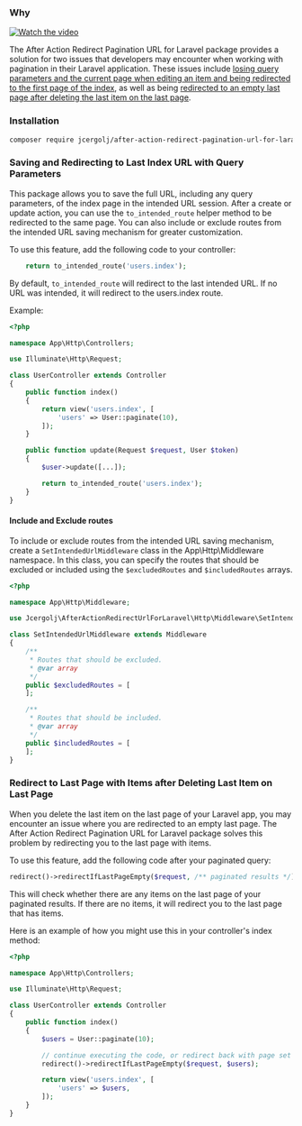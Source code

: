 ### Why
[![Watch the video](https://img.youtube.com/vi/dEjAKUDgt3U/hqdefault.jpg)](https://www.youtube.com/embed/dEjAKUDgt3U)


The After Action Redirect Pagination URL for Laravel package provides a solution for two issues that developers may encounter when working with pagination in their Laravel application. These issues include [losing query parameters and the current page when editing an item and being redirected to the first page of the index](#saving-and-redirecting-to-last-index-url-with-query-parameters), as well as being [redirected to an empty last page after deleting the last item on the last page](#redirect-to-last-page-with-items-after-deleting-last-item-on-last-page).

### Installation
```bash
composer require jcergolj/after-action-redirect-pagination-url-for-laravel
```

### Saving and Redirecting to Last Index URL with Query Parameters
This package allows you to save the full URL, including any query parameters, of the index page in the intended URL session. After a create or update action, you can use the `to_intended_route` helper method to be redirected to the same page. You can also include or exclude routes from the intended URL saving mechanism for greater customization.

To use this feature, add the following code to your controller:
```php
    return to_intended_route('users.index');
```
By default, `to_intended_route` will redirect to the last intended URL. If no URL was intended, it will redirect to the users.index route.

Example:
```php
<?php

namespace App\Http\Controllers;

use Illuminate\Http\Request;

class UserController extends Controller
{
    public function index()
    {
        return view('users.index', [
            'users' => User::paginate(10),
        ]);
    }

    public function update(Request $request, User $token)
    {
        $user->update([...]);

        return to_intended_route('users.index');
    }
}
```

#### Include and Exclude routes
To include or exclude routes from the intended URL saving mechanism, create a `SetIntendedUrlMiddleware` class in the App\Http\Middleware namespace. In this class, you can specify the routes that should be excluded or included using the `$excludedRoutes` and `$includedRoutes` arrays.
```php
<?php

namespace App\Http\Middleware;

use Jcergolj\AfterActionRedirectUrlForLaravel\Http\Middleware\SetIntendedUrlMiddleware as Middleware;

class SetIntendedUrlMiddleware extends Middleware
{
    /**
     * Routes that should be excluded.
     * @var array
     */
    public $excludedRoutes = [
    ];

    /**
     * Routes that should be included.
     * @var array
     */
    public $includedRoutes = [
    ];
}
```

### Redirect to Last Page with Items after Deleting Last Item on Last Page
When you delete the last item on the last page of your Laravel app, you may encounter an issue where you are redirected to an empty last page. The After Action Redirect Pagination URL for Laravel package solves this problem by redirecting you to the last page with items.

To use this feature, add the following code after your paginated query:

```php
redirect()->redirectIfLastPageEmpty($request, /** paginated results */);
```

This will check whether there are any items on the last page of your paginated results. If there are no items, it will redirect you to the last page that has items.

Here is an example of how you might use this in your controller's index method:
```php
<?php

namespace App\Http\Controllers;

use Illuminate\Http\Request;

class UserController extends Controller
{
    public function index()
    {
        $users = User::paginate(10);

        // continue executing the code, or redirect back with page set to paginator last page
        redirect()->redirectIfLastPageEmpty($request, $users);

        return view('users.index', [
            'users' => $users,
        ]);
    }
}
```
